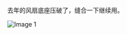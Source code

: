 去年的风扇底座压破了，缝合一下继续用。

![Image 1](https://files.e5n.cc/media_attachments/files/114/554/827/837/271/074/original/785d8c74aa109deb.jpg)